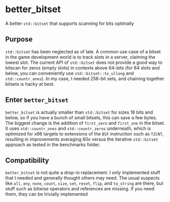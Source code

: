 # better_bitset
A better `std::bitset` that supports scanning for bits optimally

## Purpose
`std::bitset` has been neglected as of late. A common use case of a bitset in the game development world is to track slots in a server, claiming the
lowest slot. The current API of `std::bitset` does not provide a good way to bitscan for zeros (empty slots) in contexts above 64-bits (for 64 slots
and below, you can conveniently use `std::bitset::to_ullong` and `std::countr_ones`). In my case, I needed 256-bit sets, and chaining together bitsets
is hacky at best.

## Enter `better_bitset`
`better_bitset` is actually smaller than `std::bitset` for sizes 16 bits and below, so if you have a bunch of small bitsets, this can save a few bytes.
The biggest change is the addition of `first_zero` and `first_one` in the bitset. It uses `std::countr_ones` and `std::countr_zeros` underneath, which
is optimized for x86 targets to extensions of the `BSF` instruction such as `TZCNT`, resulting in improvements averaging 60x versus the iterative
`std::bitset` approach as tested in the benchmarks folder.

## Compatibility
`better_bitset` is not quite a drop-in replacement. I only implemented stuff that I needed and generally thought others may need. The usual suspects
like `all`, `any`, `none`, `count`, `size`, `set`, `reset`, `flip`, and `to_string` are there, but stuff such as bitwise operators and references are
missing. If you need them, they can be trivially implemented
